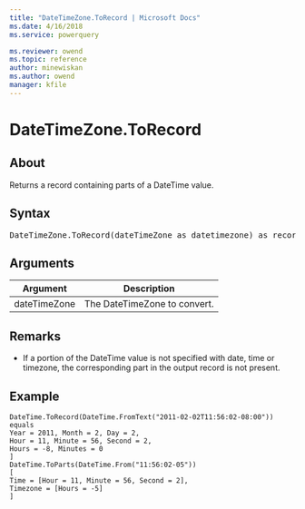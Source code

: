 ```yaml
---
title: "DateTimeZone.ToRecord | Microsoft Docs"
ms.date: 4/16/2018
ms.service: powerquery

ms.reviewer: owend
ms.topic: reference
author: minewiskan
ms.author: owend
manager: kfile
---
```

# DateTimeZone.ToRecord

  
## About  
Returns a record containing parts of a DateTime value.  
  
## Syntax

<pre>
DateTimeZone.ToRecord(dateTimeZone as datetimezone) as record  
</pre> 
  
## Arguments  
  
|Argument|Description|  
|------------|---------------|  
|dateTimeZone|The DateTimeZone to convert.|  
  
## <a name="__toc360789084"></a>Remarks  
  
-   If a portion of the DateTime value is not specified with date, time or timezone, the corresponding part in the output record is not present.  
  
## Example  
  
```powerquery-m
DateTime.ToRecord(DateTime.FromText("2011-02-02T11:56:02-08:00")) equals  
Year = 2011, Month = 2, Day = 2,  
Hour = 11, Minute = 56, Second = 2,  
Hours = -8, Minutes = 0  
]  
DateTime.ToParts(DateTime.From("11:56:02-05"))  
[  
Time = [Hour = 11, Minute = 56, Second = 2],  
Timezone = [Hours = -5]  
]  
```  
